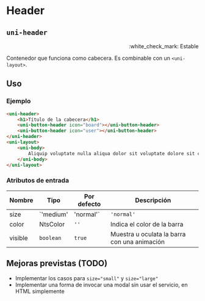 Header
===================
`uni-header`
---
<p align=right>:white_check_mark: Estable</p>

Contenedor que funciona como cabecera. Es combinable con un `<uni-layout>`.

## Uso

### Ejemplo

```html
<uni-header>
    <h1>Título de la cabecera</h1>
    <uni-button-header icon="board"></uni-button-header>
    <uni-button-header icon="user"></uni-button-header>
</uni-header>
<uni-layout>
    <uni-body>
        Aliquip voluptate nulla aliqua dolor sit voluptate dolore sit culpa voluptate commodo. In dolor excepteur id incididunt officia do reprehenderit in. Consequat mollit non amet cupidatat velit voluptate velit cillum eu ad.
    </uni-body>
</uni-layout>
```
### Atributos de entrada

| Nombre      | Tipo                  | Por defecto | Descripción 
| ----------- | --------------------- | ----------- | -----------
| size        | `'medium' | 'normal'` | `'normal'`  | Indica la altura de la barra
| color       | NtsColor              | `''`        | Indica el color de la barra
| visible     | `boolean`             | `true`      | Muestra u oculata la barra con una animación


## Mejoras previstas (TODO)

- Implementar los casos para `size="small"` y `size="large"`
- Implementar una forma de invocar una modal sin usar el servicio, en HTML simplemente
